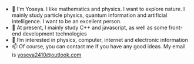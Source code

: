 - 👋 I'm Yoseya. I like mathematics and physics. I want to explore nature. I mainly study particle physics, quantum information and artificial intelligence. I want to be an excellent person.
- 🌱 At present, I mainly study C++ and javascript, as well as some front-end development technologies
- 💞️ I’m interested in physics, computer, internet and electronic information
- 📫 Of course, you can contact me if you have any good ideas. My email is yoseya2410@outlook.com

